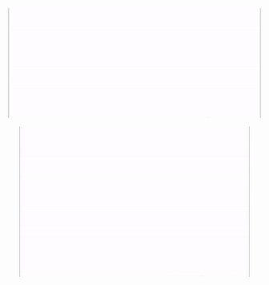    ![Chetan](https://github.com/chetanpandey1266/chetanpandey1266/blob/master/intro1.gif)

<p align="center">
  <img width="460" height="300" src="https://github.com/chetanpandey1266/chetanpandey1266/blob/master/intro1.gif">
</p>


<!--
**chetanpandey1266/chetanpandey1266** is a ✨ _special_ ✨ repository because its `README.md` (this file) appears on your GitHub profile.

Here are some ideas to get you started:

- 🔭 I’m currently working on ...
- 🌱 I’m currently learning ...
- 👯 I’m looking to collaborate on ...
- 🤔 I’m looking for help with ...
- 💬 Ask me about ...
- 📫 How to reach me: ...
- 😄 Pronouns: ...
- ⚡ Fun fact: ...
-->
